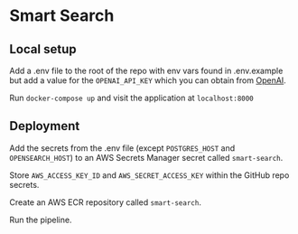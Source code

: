 # Smart Search

## Local setup

Add a .env file to the root of the repo with env vars found in .env.example but add a value for the `OPENAI_API_KEY` which you can obtain from [OpenAI](https://openai.com/blog/openai-api).

Run `docker-compose up` and visit the application at `localhost:8000`

## Deployment

Add the secrets from the .env file (except `POSTGRES_HOST` and `OPENSEARCH_HOST`) to an AWS Secrets Manager secret called `smart-search`.

Store `AWS_ACCESS_KEY_ID` and `AWS_SECRET_ACCESS_KEY` within the GitHub repo secrets.

Create an AWS ECR repository called `smart-search`.

Run the pipeline.
